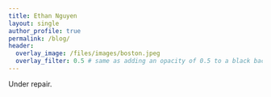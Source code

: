 ```yaml
---
title: Ethan Nguyen
layout: single
author_profile: true
permalink: /blog/
header:
  overlay_image: /files/images/boston.jpeg
  overlay_filter: 0.5 # same as adding an opacity of 0.5 to a black background
---
```


Under repair.